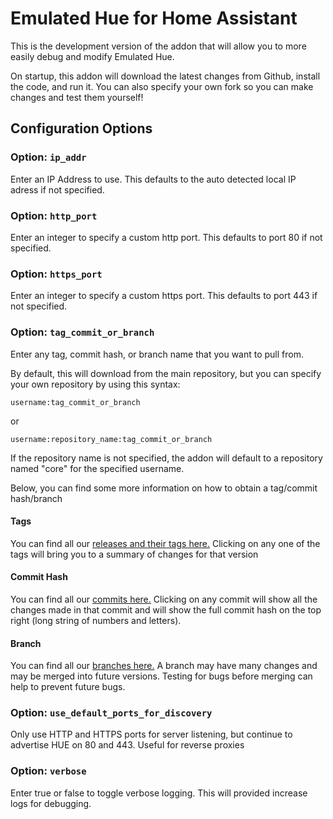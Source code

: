 # Emulated Hue for Home Assistant

This is the development version of the addon that
will allow you to more easily debug and modify Emulated Hue.

On startup, this addon will download the latest changes from
Github, install the code, and run it. You can also specify
your own fork so you can make changes and test them yourself!

## Configuration Options

### Option: `ip_addr`

Enter an IP Address to use. This defaults to the auto detected local IP adress if not specified.

### Option: `http_port`

Enter an integer to specify a custom http port. This defaults to port 80 if not specified. 

### Option: `https_port`

Enter an integer to specify a custom https port. This defaults to port 443 if not specified.

### Option: `tag_commit_or_branch`

Enter any tag, commit hash, or branch name that you want to
pull from.

By default, this will download from the main repository, but you can
specify your own repository by using this syntax:

`username:tag_commit_or_branch`

or

`username:repository_name:tag_commit_or_branch`

If the repository name is not specified, the addon will default to
a repository named "core" for the specified username.

Below, you can find some more information on how to obtain a tag/commit hash/branch

#### Tags
You can find all our [releases and their tags here.](https://github.com/hass-emulated-hue/core/tags)
Clicking on any one of the tags will bring you to a summary of changes for that version

#### Commit Hash
You can find all our [commits here.](https://github.com/hass-emulated-hue/core/commits/master)
Clicking on any commit will show all the changes made in that commit and will show
the full commit hash on the top right (long string of numbers and letters).

#### Branch
You can find all our [branches here.](https://github.com/hass-emulated-hue/core/branches)
A branch may have many changes and may be merged into future versions. Testing for
bugs before merging can help to prevent future bugs.

### Option: `use_default_ports_for_discovery`

Only use HTTP and HTTPS ports for server listening, but continue to advertise HUE on 80 and 443.
Useful for reverse proxies

### Option: `verbose`

Enter true or false to toggle verbose logging. This will provided increase logs for debugging.
